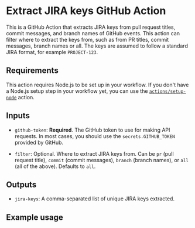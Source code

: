 # Extract JIRA keys GitHub Action

This is a GitHub Action that extracts JIRA keys from pull request titles, commit messages, and branch names of GitHub events. This action can filter where to extract the keys from, such as from PR titles, commit messages, branch names or all. The keys are assumed to follow a standard JIRA format, for example `PROJECT-123`.

## Requirements

This action requires Node.js to be set up in your workflow. If you don't have a Node.js setup step in your workflow yet, you can use the [`actions/setup-node`](https://github.com/actions/setup-node) action.

## Inputs

- `github-token`: **Required**. The GitHub token to use for making API requests. In most cases, you should use the `secrets.GITHUB_TOKEN` provided by GitHub.

- `filter`: Optional. Where to extract JIRA keys from. Can be `pr` (pull request title), `commit` (commit messages), `branch` (branch names), or `all` (all of the above). Defaults to `all`.

## Outputs

- `jira-keys`: A comma-separated list of unique JIRA keys extracted.

## Example usage

```yaml